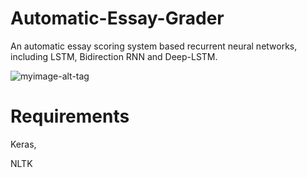 # Automatic-Essay-Grader

An automatic essay scoring system based recurrent neural networks, including LSTM, Bidirection RNN and Deep-LSTM.

![myimage-alt-tag](http://colah.github.io/posts/2015-09-NN-Types-FP/img/RNN-bidirectional.png)

# Requirements
Keras,

NLTK
